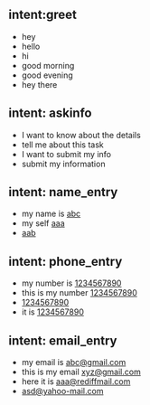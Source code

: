## intent:greet

- hey
- hello
- hi
- good morning
- good evening
- hey there


## intent: askinfo
 - I want to know about the details
 - tell me about this task
 - I want to submit my info
 - submit my information

## intent: name_entry

- my name is [abc](name)
- my self [aaa](name)
- [aab](name)

## intent: phone_entry

- my number is [1234567890](phone_num)
- this is my number [1234567890](phone_num)
- [1234567890](phone_num)
- it is [1234567890](phone_num)

## intent: email_entry

- my email is [abc@gmail.com](email)
- this is my email [xyz@gmail.com](email)
- here it is [aaa@rediffmail.com](email)
- [asd@yahoo-mail.com](email)



